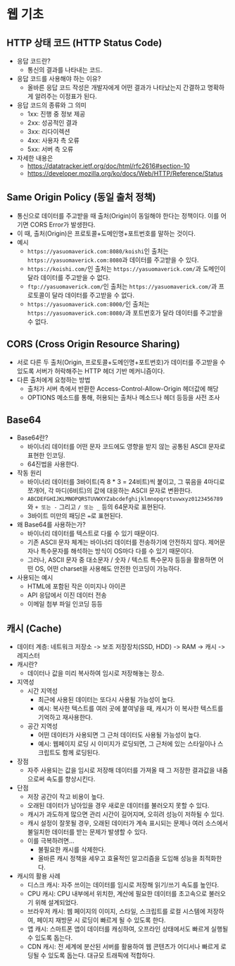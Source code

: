 # 웹 기초

## HTTP 상태 코드 (HTTP Status Code)
- 응답 코드란?
  - 통신의 결과를 나타내는 코드.
- 응답 코드를 사용해야 하는 이유?
  - 올바른 응답 코드 작성은 개발자에게 어떤 결과가 나타났는지 간결하고 명확하게 알려주는 이정표가 된다.
- 응답 코드의 종류와 그 의미
  - 1xx: 진행 중 정보 제공
  - 2xx: 성공적인 결과
  - 3xx: 리다이렉션
  - 4xx: 사용자 측 오류
  - 5xx: 서버 측 오류
- 자세한 내용은
  - https://datatracker.ietf.org/doc/html/rfc2616#section-10
  - https://developer.mozilla.org/ko/docs/Web/HTTP/Reference/Status

## Same Origin Policy (동일 출처 정책)
- 통신으로 데이터를 주고받을 때 출처(Origin)이 동일해야 한다는 정책이다. 이를 어기면 CORS Error가 발생한다.
- 이 때, 출처(Origin)은 프로토콜+도메인명+포트번호를 말하는 것이다.
- 예시
  - `https://yasuomaverick.com:8080/koishi`인 출처는 `https://yasuomaverick.com:8080`과 데이터를 주고받을 수 있다.
  - `https://koishi.com/`인 출처는 `https://yasuomaverick.com/`과 도메인이 달라 데이터를 주고받을 수 없다.
  - `ftp://yasuomaverick.com/`인 출처는 `https://yasuomaverick.com/`과 프로토콜이 달라 데이터를 주고받을 수 없다.
  - `https://yasuomaverick.com:8000/`인 출처는 `https://yasuomaverick.com:8080/`과 포트번호가 달라 데이터를 주고받을 수 없다.

## CORS (Cross Origin Resource Sharing)
- 서로 다른 두 출처(Origin, 프로토콜+도메인명+포트번호)가 데이터를 주고받을 수 있도록 서버가 허락해주는 HTTP 헤더 기반 메커니즘이다.
- 다른 출처에게 요청하는 방법
  - 출처가 서버 측에서 반환한 Access-Control-Allow-Origin 헤더값에 해당
  - OPTIONS 메소드를 통해, 허용되는 출처나 메소드나 헤더 등등을 사전 조사

## Base64
- Base64란?
  - 바이너리 데이터를 어떤 문자 코드에도 영향을 받지 않는 공통된 ASCII 문자로 표현한 인코딩.
  - 64진법을 사용한다.
- 작동 원리
  - 바이너리 데이터를 3바이트(즉 8 * 3 = 24비트)씩 붙이고, 그 묶음을 4마디로 쪼개어, 각 마디(6비트)의 값에 대응하는 ASCII 문자로 변환한다.
  - `ABCDEFGHIJKLMNOPQRSTUVWXYZabcdefghijklmnopqrstuvwxyz0123456789`와 `+ 또는 -` 그리고 `/ 또는 _` 등의 64문자로 표현된다.
  - 3바이트 미만의 패딩은 `=`로 표현된다.
- 왜 Base64를 사용하는가?
  - 바이너리 데이터를 텍스트로 다룰 수 있기 때문이다.
  - 기존 ASCII 문자 체계는 바이너리 데이터를 전송하기에 안전하지 않다. 제어문자나 특수문자를 해석하는 방식이 OS마다 다를 수 있기 때문이다.
  - 그러나, ASCII 문자 중 대소문자 / 숫자 / 텍스트 특수문자 등등을 활용하면 어떤 OS, 어떤 charset을 사용해도 안전한 인코딩이 가능하다. 
- 사용되는 예시
  - HTML에 포함된 작은 이미지나 아이콘
  - API 응답에서 이진 데이터 전송
  - 이메일 첨부 파일 인코딩 등등

## 캐시 (Cache)
- 데이터 계층: 네트워크 저장소 -> 보조 저장장치(SSD, HDD) -> RAM -> 캐시 -> 레지스터
- 캐시란?
  - 데이터나 값을 미리 복사하여 임시로 저장해놓는 장소.
- 지역성
  - 시간 지역성
    - 최근에 사용된 데이터는 또다시 사용될 가능성이 높다.
    - 예시: 복사한 텍스트를 여러 곳에 붙여넣을 때, 캐시가 이 복사한 텍스트를 기억하고 재사용한다.
  - 공간 지역성
    - 어떤 데이터가 사용되면 그 근처 데이터도 사용될 가능성이 높다.
    - 예시: 웹페이지 로딩 시 이미지가 로딩되면, 그 근처에 있는 스타일이나 스크립트도 함께 로딩된다.
- 장점
  - 자주 사용되는 값을 임시로 저장해 데이터를 가져올 때 그 저장한 결과값을 내줌으로써 속도를 향상시킨다.
- 단점
  - 저장 공간이 작고 비용이 높다.
  - 오래된 데이터가 남아있을 경우 새로운 데이터를 불러오지 못할 수 있다.
  - 캐시가 과도하게 많으면 관리 시간이 길어지며, 오히려 성능이 저하될 수 있다.
  - 캐시 설정이 잘못될 경우, 오래된 데이터가 계속 표시되는 문제나 여러 소스에서 불일치한 데이터를 받는 문제가 발생할 수 있다.
  - 이를 극복하려면...
    - 불필요한 캐시를 삭제한다.
    - 올바른 캐시 정책을 세우고 효율적인 알고리즘을 도입해 성능을 최적화한다.
- 캐시의 활용 사례
  - 디스크 캐시: 자주 쓰이는 데이터를 임시로 저장해 읽기/쓰기 속도를 높인다.
  - CPU 캐시: CPU 내부에서 위치한, 계산에 필요한 데이터를 초고속으로 불러오기 위해 설계되었다.
  - 브라우저 캐시: 웹 페이지의 이미지, 스타일, 스크립트를 로컬 시스템에 저장하여, 페이지 재방문 시 로딩이 빠르게 될 수 있도록 한다.
  - 앱 캐시: 스마트폰 앱이 데이터를 캐싱하여, 오프라인 상태에서도 빠르게 실행될 수 있도록 돕는다.
  - CDN 캐시: 전 세계에 분산된 서버를 활용하여 웹 콘텐츠가 어디서나 빠르게 로딩될 수 있도록 돕는다. 대규모 트래픽에 적합하다.
